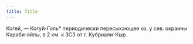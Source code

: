 ```yaml
---
title: Title
---
```


Когей, — Когуй-Голь* периодически пересыхающее оз. у сев. окраины Караби-яйлы, в
2 км. к ЗСЗ от г. Кубриали-Кыр.
